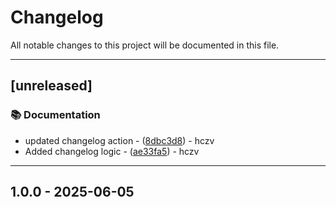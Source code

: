 # Changelog

All notable changes to this project will be documented in this file.
<!-- ignore lint rules that are often triggered by content generated from commits / git-cliff -->
<!-- markdownlint-disable line-length no-bare-urls ul-style emphasis-style -->
---
## [unreleased]

### 📚 Documentation

- updated changelog action - ([8dbc3d8](https://github.com/hczv/ansible-firewall/commit/8dbc3d82fedecbc30a962cddbc7e437926264ca7)) - hczv
- Added changelog logic - ([ae33fa5](https://github.com/hczv/ansible-firewall/commit/ae33fa5f3641ec6b5098b8d5ce7844436918247a)) - hczv
---
## 1.0.0 - 2025-06-05
<!-- generated by git-cliff -->

